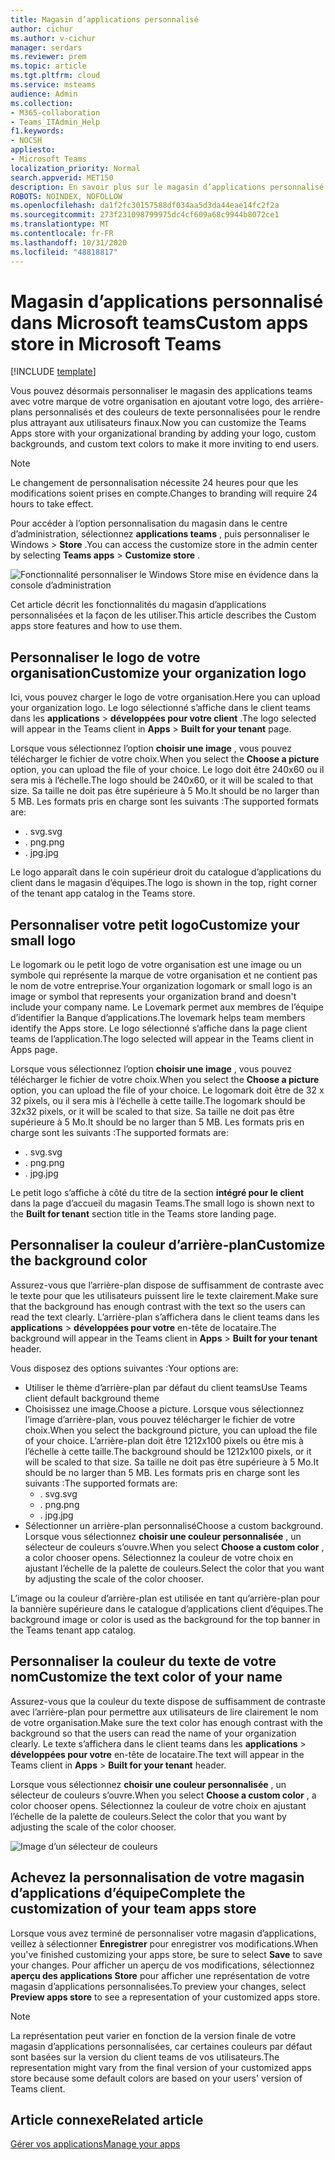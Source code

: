 ```yaml
---
title: Magasin d’applications personnalisé
author: cichur
ms.author: v-cichur
manager: serdars
ms.reviewer: prem
ms.topic: article
ms.tgt.pltfrm: cloud
ms.service: msteams
audience: Admin
ms.collection:
- M365-collaboration
- Teams_ITAdmin_Help
f1.keywords:
- NOCSH
appliesto:
- Microsoft Teams
localization_priority: Normal
search.appverid: MET150
description: En savoir plus sur le magasin d’applications personnalisé dans Microsoft Teams.
ROBOTS: NOINDEX, NOFOLLOW
ms.openlocfilehash: da1f2fc30157588df034aa5d3da44eae14fc2f2a
ms.sourcegitcommit: 273f231098799975dc4cf609a68c9944b8072ce1
ms.translationtype: MT
ms.contentlocale: fr-FR
ms.lasthandoff: 10/31/2020
ms.locfileid: "48818817"
---
```

# <a name="custom-apps-store-in-microsoft-teams"></a><span data-ttu-id="caaaa-103">Magasin d’applications personnalisé dans Microsoft teams</span><span class="sxs-lookup"><span data-stu-id="caaaa-103">Custom apps store in Microsoft Teams</span></span>

[!INCLUDE [template](includes/preview-feature.md)]

<span data-ttu-id="caaaa-104">Vous pouvez désormais personnaliser le magasin des applications teams avec votre marque de votre organisation en ajoutant votre logo, des arrière-plans personnalisés et des couleurs de texte personnalisées pour le rendre plus attrayant aux utilisateurs finaux.</span><span class="sxs-lookup"><span data-stu-id="caaaa-104">Now you can customize the Teams Apps store with your organizational branding by adding your logo, custom backgrounds, and custom text colors to make it more inviting to end users.</span></span>

> [!Note]
> <span data-ttu-id="caaaa-105">Le changement de personnalisation nécessite 24 heures pour que les modifications soient prises en compte.</span><span class="sxs-lookup"><span data-stu-id="caaaa-105">Changes to branding will require 24 hours to take effect.</span></span>

<span data-ttu-id="caaaa-106">Pour accéder à l’option personnalisation du magasin dans le centre d’administration, sélectionnez **applications teams** , puis personnaliser le Windows  >  **Store** .</span><span class="sxs-lookup"><span data-stu-id="caaaa-106">You can access the customize store in the admin center by selecting **Teams apps** > **Customize store** .</span></span>

  ![Fonctionnalité personnaliser le Windows Store mise en évidence dans la console d’administration](media/customize-app-store.png)

<span data-ttu-id="caaaa-108">Cet article décrit les fonctionnalités du magasin d’applications personnalisées et la façon de les utiliser.</span><span class="sxs-lookup"><span data-stu-id="caaaa-108">This article describes the Custom apps store features and how to use them.</span></span>

## <a name="customize-your-organization-logo"></a><span data-ttu-id="caaaa-109">Personnaliser le logo de votre organisation</span><span class="sxs-lookup"><span data-stu-id="caaaa-109">Customize your organization logo</span></span>

<!-- Bookmark used by Context Sensitive Help (CSH). Do not delete. -->
<span data-ttu-id="caaaa-110"><a name="orglogo"> </a></span><span class="sxs-lookup"><span data-stu-id="caaaa-110"><a name="orglogo"> </a></span></span>
<!-- Do not remove the bookmark link above. -->

<span data-ttu-id="caaaa-111">Ici, vous pouvez charger le logo de votre organisation.</span><span class="sxs-lookup"><span data-stu-id="caaaa-111">Here you can upload your organization logo.</span></span> <span data-ttu-id="caaaa-112">Le logo sélectionné s’affiche dans le client teams dans les **applications**  >  **développées pour votre client** .</span><span class="sxs-lookup"><span data-stu-id="caaaa-112">The logo selected will appear in the Teams client in **Apps** > **Built for your tenant** page.</span></span>

<span data-ttu-id="caaaa-113">Lorsque vous sélectionnez l’option **choisir une image** , vous pouvez télécharger le fichier de votre choix.</span><span class="sxs-lookup"><span data-stu-id="caaaa-113">When you select the **Choose a picture** option, you can upload the file of your choice.</span></span> <span data-ttu-id="caaaa-114">Le logo doit être 240x60 ou il sera mis à l’échelle.</span><span class="sxs-lookup"><span data-stu-id="caaaa-114">The logo should be 240x60, or it will be scaled to that size.</span></span> <span data-ttu-id="caaaa-115">Sa taille ne doit pas être supérieure à 5 Mo.</span><span class="sxs-lookup"><span data-stu-id="caaaa-115">It should be no larger than 5 MB.</span></span> <span data-ttu-id="caaaa-116">Les formats pris en charge sont les suivants :</span><span class="sxs-lookup"><span data-stu-id="caaaa-116">The supported formats are:</span></span>

- <span data-ttu-id="caaaa-117">. svg</span><span class="sxs-lookup"><span data-stu-id="caaaa-117">.svg</span></span>
- <span data-ttu-id="caaaa-118">. png</span><span class="sxs-lookup"><span data-stu-id="caaaa-118">.png</span></span>
- <span data-ttu-id="caaaa-119">. jpg</span><span class="sxs-lookup"><span data-stu-id="caaaa-119">.jpg</span></span>

<span data-ttu-id="caaaa-120">Le logo apparaît dans le coin supérieur droit du catalogue d’applications du client dans le magasin d’équipes.</span><span class="sxs-lookup"><span data-stu-id="caaaa-120">The logo is shown in the top, right corner of the tenant app catalog in the Teams store.</span></span>

## <a name="customize-your-small-logo"></a><span data-ttu-id="caaaa-121">Personnaliser votre petit logo</span><span class="sxs-lookup"><span data-stu-id="caaaa-121">Customize your small logo</span></span>

<!-- Bookmark used by Context Sensitive Help (CSH). Do not delete. -->
<span data-ttu-id="caaaa-122"><a name="orglogomark"> </a></span><span class="sxs-lookup"><span data-stu-id="caaaa-122"><a name="orglogomark"> </a></span></span>
<!-- Do not remove the bookmark link above. -->

<span data-ttu-id="caaaa-123">Le logomark ou le petit logo de votre organisation est une image ou un symbole qui représente la marque de votre organisation et ne contient pas le nom de votre entreprise.</span><span class="sxs-lookup"><span data-stu-id="caaaa-123">Your organization logomark or small logo is an image or symbol that represents your organization brand and doesn't include your company name.</span></span> <span data-ttu-id="caaaa-124">Le Lovemark permet aux membres de l’équipe d’identifier la Banque d’applications.</span><span class="sxs-lookup"><span data-stu-id="caaaa-124">The lovemark helps team members identify the Apps store.</span></span> <span data-ttu-id="caaaa-125">Le logo sélectionné s’affiche dans la page client teams de l’application.</span><span class="sxs-lookup"><span data-stu-id="caaaa-125">The logo selected will appear in the Teams client in Apps page.</span></span>

<span data-ttu-id="caaaa-126">Lorsque vous sélectionnez l’option **choisir une image** , vous pouvez télécharger le fichier de votre choix.</span><span class="sxs-lookup"><span data-stu-id="caaaa-126">When you select the **Choose a picture** option, you can upload the file of your choice.</span></span> <span data-ttu-id="caaaa-127">Le logomark doit être de 32 x 32 pixels, ou il sera mis à l’échelle à cette taille.</span><span class="sxs-lookup"><span data-stu-id="caaaa-127">The logomark should be 32x32 pixels, or it will be scaled to that size.</span></span> <span data-ttu-id="caaaa-128">Sa taille ne doit pas être supérieure à 5 Mo.</span><span class="sxs-lookup"><span data-stu-id="caaaa-128">It should be no larger than 5 MB.</span></span> <span data-ttu-id="caaaa-129">Les formats pris en charge sont les suivants :</span><span class="sxs-lookup"><span data-stu-id="caaaa-129">The supported formats are:</span></span>

- <span data-ttu-id="caaaa-130">. svg</span><span class="sxs-lookup"><span data-stu-id="caaaa-130">.svg</span></span>
- <span data-ttu-id="caaaa-131">. png</span><span class="sxs-lookup"><span data-stu-id="caaaa-131">.png</span></span>
- <span data-ttu-id="caaaa-132">. jpg</span><span class="sxs-lookup"><span data-stu-id="caaaa-132">.jpg</span></span>

<span data-ttu-id="caaaa-133">Le petit logo s’affiche à côté du titre de la section **intégré pour le client** dans la page d’accueil du magasin Teams.</span><span class="sxs-lookup"><span data-stu-id="caaaa-133">The small logo is shown next to the **Built for tenant** section title in the Teams store landing page.</span></span>

## <a name="customize-the-background-color"></a><span data-ttu-id="caaaa-134">Personnaliser la couleur d’arrière-plan</span><span class="sxs-lookup"><span data-stu-id="caaaa-134">Customize the background color</span></span>

<!-- Bookmark used by Context Sensitive Help (CSH). Do not delete. -->
<span data-ttu-id="caaaa-135"><a name="custombackground"> </a></span><span class="sxs-lookup"><span data-stu-id="caaaa-135"><a name="custombackground"> </a></span></span>
<!-- Do not remove the bookmark link above. -->

<span data-ttu-id="caaaa-136">Assurez-vous que l’arrière-plan dispose de suffisamment de contraste avec le texte pour que les utilisateurs puissent lire le texte clairement.</span><span class="sxs-lookup"><span data-stu-id="caaaa-136">Make sure that the background has enough contrast with the text so the users can read the text clearly.</span></span> <span data-ttu-id="caaaa-137">L’arrière-plan s’affichera dans le client teams dans les **applications**  >  **développées pour votre** en-tête de locataire.</span><span class="sxs-lookup"><span data-stu-id="caaaa-137">The background will appear in the Teams client in **Apps** > **Built for your tenant** header.</span></span>

<span data-ttu-id="caaaa-138">Vous disposez des options suivantes :</span><span class="sxs-lookup"><span data-stu-id="caaaa-138">Your options are:</span></span>

- <span data-ttu-id="caaaa-139">Utiliser le thème d’arrière-plan par défaut du client teams</span><span class="sxs-lookup"><span data-stu-id="caaaa-139">Use Teams client default background theme</span></span>
- <span data-ttu-id="caaaa-140">Choisissez une image.</span><span class="sxs-lookup"><span data-stu-id="caaaa-140">Choose a picture.</span></span> <span data-ttu-id="caaaa-141">Lorsque vous sélectionnez l’image d’arrière-plan, vous pouvez télécharger le fichier de votre choix.</span><span class="sxs-lookup"><span data-stu-id="caaaa-141">When you select the background picture, you can upload the file of your choice.</span></span> <span data-ttu-id="caaaa-142">L’arrière-plan doit être 1212x100 pixels ou être mis à l’échelle à cette taille.</span><span class="sxs-lookup"><span data-stu-id="caaaa-142">The background should be 1212x100 pixels, or it will be scaled to that size.</span></span> <span data-ttu-id="caaaa-143">Sa taille ne doit pas être supérieure à 5 Mo.</span><span class="sxs-lookup"><span data-stu-id="caaaa-143">It should be no larger than 5 MB.</span></span> <span data-ttu-id="caaaa-144">Les formats pris en charge sont les suivants :</span><span class="sxs-lookup"><span data-stu-id="caaaa-144">The supported formats are:</span></span>
  - <span data-ttu-id="caaaa-145">. svg</span><span class="sxs-lookup"><span data-stu-id="caaaa-145">.svg</span></span>
  - <span data-ttu-id="caaaa-146">. png</span><span class="sxs-lookup"><span data-stu-id="caaaa-146">.png</span></span>
  - <span data-ttu-id="caaaa-147">. jpg</span><span class="sxs-lookup"><span data-stu-id="caaaa-147">.jpg</span></span>
- <span data-ttu-id="caaaa-148">Sélectionner un arrière-plan personnalisé</span><span class="sxs-lookup"><span data-stu-id="caaaa-148">Choose a custom background.</span></span> <span data-ttu-id="caaaa-149">Lorsque vous sélectionnez **choisir une couleur personnalisée** , un sélecteur de couleurs s’ouvre.</span><span class="sxs-lookup"><span data-stu-id="caaaa-149">When you select **Choose a custom color** , a color chooser opens.</span></span> <span data-ttu-id="caaaa-150">Sélectionnez la couleur de votre choix en ajustant l’échelle de la palette de couleurs.</span><span class="sxs-lookup"><span data-stu-id="caaaa-150">Select the color that you want by adjusting the scale of the color chooser.</span></span>

<span data-ttu-id="caaaa-151">L’image ou la couleur d’arrière-plan est utilisée en tant qu’arrière-plan pour la bannière supérieure dans le catalogue d’applications client d’équipes.</span><span class="sxs-lookup"><span data-stu-id="caaaa-151">The background image or color is used as the background for the top banner in the Teams tenant app catalog.</span></span>

## <a name="customize-the-text-color-of-your-name"></a><span data-ttu-id="caaaa-152">Personnaliser la couleur du texte de votre nom</span><span class="sxs-lookup"><span data-stu-id="caaaa-152">Customize the text color of your name</span></span>

<!-- Bookmark used by Context Sensitive Help (CSH). Do not delete. -->
<span data-ttu-id="caaaa-153"><a name="textcolor"> </a></span><span class="sxs-lookup"><span data-stu-id="caaaa-153"><a name="textcolor"> </a></span></span>
<!-- Do not remove the bookmark link above. -->

<span data-ttu-id="caaaa-154">Assurez-vous que la couleur du texte dispose de suffisamment de contraste avec l’arrière-plan pour permettre aux utilisateurs de lire clairement le nom de votre organisation.</span><span class="sxs-lookup"><span data-stu-id="caaaa-154">Make sure the text color has enough contrast with the background so that the users can read the name of your organization clearly.</span></span> <span data-ttu-id="caaaa-155">Le texte s’affichera dans le client teams dans les **applications**  >  **développées pour votre** en-tête de locataire.</span><span class="sxs-lookup"><span data-stu-id="caaaa-155">The text will appear in the Teams client in **Apps** > **Built for your tenant** header.</span></span>

<span data-ttu-id="caaaa-156">Lorsque vous sélectionnez **choisir une couleur personnalisée** , un sélecteur de couleurs s’ouvre.</span><span class="sxs-lookup"><span data-stu-id="caaaa-156">When you select **Choose a custom color** , a color chooser opens.</span></span> <span data-ttu-id="caaaa-157">Sélectionnez la couleur de votre choix en ajustant l’échelle de la palette de couleurs.</span><span class="sxs-lookup"><span data-stu-id="caaaa-157">Select the color that you want by adjusting the scale of the color chooser.</span></span>

 ![Image d’un sélecteur de couleurs](media/choose-a-custom-color.png)

## <a name="complete-the-customization-of-your-team-apps-store"></a><span data-ttu-id="caaaa-159">Achevez la personnalisation de votre magasin d’applications d’équipe</span><span class="sxs-lookup"><span data-stu-id="caaaa-159">Complete the customization of your team apps store</span></span>

<span data-ttu-id="caaaa-160">Lorsque vous avez terminé de personnaliser votre magasin d’applications, veillez à sélectionner **Enregistrer** pour enregistrer vos modifications.</span><span class="sxs-lookup"><span data-stu-id="caaaa-160">When you've finished customizing your apps store, be sure to select **Save** to save your changes.</span></span>
<span data-ttu-id="caaaa-161">Pour afficher un aperçu de vos modifications, sélectionnez **aperçu des applications Store** pour afficher une représentation de votre magasin d’applications personnalisées.</span><span class="sxs-lookup"><span data-stu-id="caaaa-161">To preview your changes, select **Preview apps store** to see a representation of your customized apps store.</span></span>

> [!Note]
> <span data-ttu-id="caaaa-162">La représentation peut varier en fonction de la version finale de votre magasin d’applications personnalisées, car certaines couleurs par défaut sont basées sur la version du client teams de vos utilisateurs.</span><span class="sxs-lookup"><span data-stu-id="caaaa-162">The representation might vary from the final version of your customized apps store because some default colors are based on your users' version of Teams client.</span></span>

## <a name="related-article"></a><span data-ttu-id="caaaa-163">Article connexe</span><span class="sxs-lookup"><span data-stu-id="caaaa-163">Related article</span></span>

[<span data-ttu-id="caaaa-164">Gérer vos applications</span><span class="sxs-lookup"><span data-stu-id="caaaa-164">Manage your apps</span></span>](manage-apps.md)
